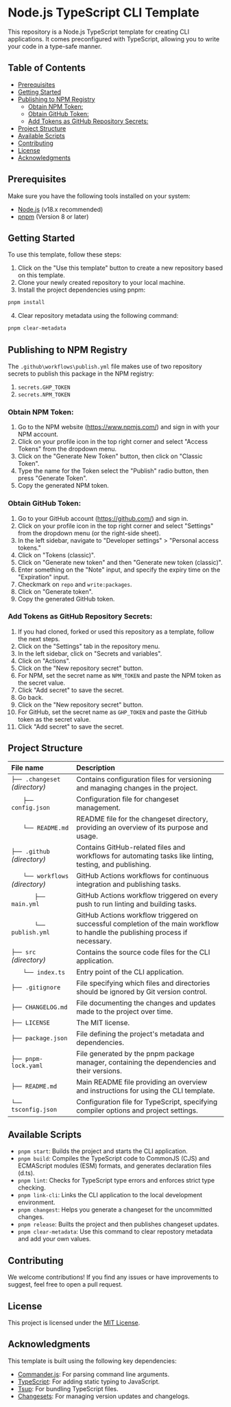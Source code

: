 # Node.js TypeScript CLI Template

This repository is a Node.js TypeScript template for creating CLI applications. It comes preconfigured with TypeScript, allowing you to write your code in a type-safe manner.

## Table of Contents

- [Prerequisites](#prerequisites)
- [Getting Started](#getting-started)
- [Publishing to NPM Registry](#publishing-to-npm-registry)
  - [Obtain NPM Token:](#obtain-npm-token)
  - [Obtain GitHub Token:](#obtain-github-token)
  - [Add Tokens as GitHub Repository Secrets:](#add-tokens-as-github-repository-secrets)
- [Project Structure](#project-structure)
- [Available Scripts](#available-scripts)
- [Contributing](#contributing)
- [License](#license)
- [Acknowledgments](#acknowledgments)

## Prerequisites

Make sure you have the following tools installed on your system:

- [Node.js](https://nodejs.org/en) (v18.x recommended)
- [pnpm](https://pnpm.io/) (Version 8 or later)

## Getting Started

To use this template, follow these steps:

1. Click on the "Use this template" button to create a new repository based on this template.
2. Clone your newly created repository to your local machine.
3. Install the project dependencies using pnpm:

```bash
pnpm install
```

4. Clear repository metadata using the following command:

```bash
pnpm clear-metadata
```

## Publishing to NPM Registry
The `.github\workflows\publish.yml` file makes use of two repository secrets to publish this package in the NPM registry: 
1) `secrets.GHP_TOKEN` 
2) `secrets.NPM_TOKEN`

### Obtain NPM Token:

1. Go to the NPM website (https://www.npmjs.com/) and sign in with your NPM account.
1. Click on your profile icon in the top right corner and select "Access Tokens" from the dropdown menu.
1. Click on the "Generate New Token" button, then click on "Classic Token".
1. Type the name for the Token select the "Publish" radio button, then press "Generate Token".
1. Copy the generated NPM token.

### Obtain GitHub Token:

1. Go to your GitHub account (https://github.com/) and sign in.
1. Click on your profile icon in the top right corner and select "Settings" from the dropdown menu (or the right-side sheet).
1. In the left sidebar, navigate to "Developer settings" > "Personal access tokens."
1. Click on "Tokens (classic)".
1. Click on "Generate new token" and then "Generate new token (classic)".
1. Enter something on the "Note" input, and specify the expiry time on the "Expiration" input.
1. Checkmark on `repo` and `write:packages`.
1. Click on "Generate token".
1. Copy the generated GitHub token.

### Add Tokens as GitHub Repository Secrets:

1. If you had cloned, forked or used this repository as a template, follow the next steps.
1. Click on the "Settings" tab in the repository menu.
1. In the left sidebar, click on "Secrets and variables".
1. Click on "Actions".
1. Click on the "New repository secret" button.
1. For NPM, set the secret name as `NPM_TOKEN` and paste the NPM token as the secret value.
1. Click "Add secret" to save the secret.
1. Go back.
1. Click on the "New repository secret" button.
1. For GitHub, set the secret name as `GHP_TOKEN` and paste the GitHub token as the secret value.
1. Click "Add secret" to save the secret.

## Project Structure
| File name | Description |
| :--------------------------------- | :----------------------------------------------------------------------------------------------------------------------------- |
| `├── .changeset`  _(directory)_    | Contains configuration files for versioning and managing changes in the project. |
| `　　├── config.json`              | Configuration file for changeset management. |
| `　　└── README.md`                | README file for the changeset directory, providing an overview of its purpose and usage. |
| `├── .github`  _(directory)_       | Contains GitHub-related files and workflows for automating tasks like linting, testing, and publishing. |
| `　　└── workflows`  _(directory)_ | GitHub Actions workflows for continuous integration and publishing tasks. |
| `　　　　├── main.yml`             | GitHub Actions workflow triggered on every push to run linting and building tasks. |
| `　　　　└── publish.yml`          | GitHub Actions workflow triggered on successful completion of the main workflow to handle the publishing process if necessary. |
| `├── src`  _(directory)_           | Contains the source code files for the CLI application. |
| `　　└── index.ts`                 | Entry point of the CLI application. |
| `├── .gitignore`                   | File specifying which files and directories should be ignored by Git version control. |
| `├── CHANGELOG.md`                 | File documenting the changes and updates made to the project over time. |
| `├── LICENSE`                      | The MIT license. |
| `├── package.json`                 | File defining the project's metadata and dependencies. |
| `├── pnpm-lock.yaml`               | File generated by the pnpm package manager, containing the dependencies and their versions. |
| `├── README.md`                    | Main README file providing an overview and instructions for using the CLI template. |
| `└── tsconfig.json`                | Configuration file for TypeScript, specifying compiler options and project settings.                                           |


## Available Scripts
- `pnpm start`: Builds the project and starts the CLI application.
- `pnpm build`: Compiles the TypeScript code to CommonJS (CJS) and ECMAScript modules (ESM) formats, and generates declaration files (d.ts).
- `pnpm lint`: Checks for TypeScript type errors and enforces strict type checking.
- `pnpm link-cli`: Links the CLI application to the local development environment.
- `pnpm changest`: Helps you generate a changeset for the uncommitted changes.
- `pnpm release`: Builts the project and then publishes changeset updates.
- `pnpm clear-metadata`: Use this command to clear repostory metadata and add your own values.

## Contributing
We welcome contributions! If you find any issues or have improvements to suggest, feel free to open a pull request.

## License
This project is licensed under the [MIT License](./LICENSE).

## Acknowledgments

This template is built using the following key dependencies:

- [Commander.js](https://github.com/tj/commander.js): For parsing command line arguments.
- [TypeScript](https://www.typescriptlang.org): For adding static typing to JavaScript.
- [Tsup](https://github.com/egoist/tsup): For bundling TypeScript files.
- [Changesets](https://github.com/changesets/changesets): For managing version updates and changelogs.

